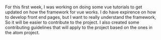 For this first week, I was working on doing some vue tutorials to get updated on how the framework for vue works.
I do have expirence on how to develop front end pages, but I want to really understand the framework, 
So it will be easier to contribute to the project. I also created some contributing guidelines that will 
apply to the project based on the ones in the atom project. 